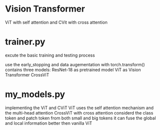# Vision Transformer

ViT with self attention and CVit with cross attention

  # trainer.py
  excute the basic training and testing process

  use the early_stopping and data augementation with torch.transform()
  contains three models:
    ResNet-18 as pretrained model
    ViT as Vision Transformer
    CrossViT
  
  # my_models.py
  implementing the ViT and CViT
  ViT uses the self attention mechanism and the multi-head attention
  CrossViT with cross attention considerd the class token and patch token from both small and big tokens
  it can fuse the global and local information better then vanilla ViT
